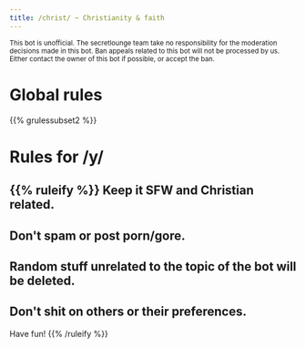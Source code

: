 ```yaml
---
title: /christ/ ~ Christianity & faith
---
```


<sub>This bot is unofficial. The secretlounge team take no responsibility for the moderation decisions made in this bot. Ban appeals related to this bot will not be processed by us. Either contact the owner of this bot if possible, or accept the ban.</sub>

# Global rules

{{% grulessubset2 %}}


# Rules for /y/

{{% ruleify %}}
Keep it SFW and Christian related.
-
Don't spam or post porn/gore.
-
Random stuff unrelated to the topic of the bot will be deleted.
-
Don't shit on others or their preferences.
-
Have fun!
{{% /ruleify %}}
